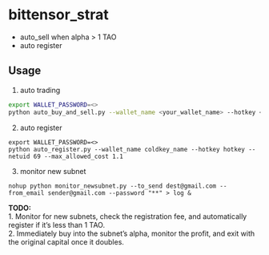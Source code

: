 # bittensor_strat
* auto_sell when alpha > 1 TAO
* auto register

## Usage
1. auto trading
```bash
export WALLET_PASSWORD=<>
python auto_buy_and_sell.py --wallet_name <your_wallet_name> --hotkey <hotkey_name> --netuid <id>
```

2. auto register

```
export WALLET_PASSWORD=<>
python auto_register.py --wallet_name coldkey_name --hotkey hotkey --netuid 69 --max_allowed_cost 1.1
```

3. monitor new subnet
```
nohup python monitor_newsubnet.py --to_send dest@gmail.com --from_email sender@gmail.com --password "**" > log &
```

**TODO:**  
	1.	Monitor for new subnets, check the registration fee, and automatically register if it’s less than 1 TAO.  
	2.	Immediately buy into the subnet’s alpha, monitor the profit, and exit with the original capital once it doubles.